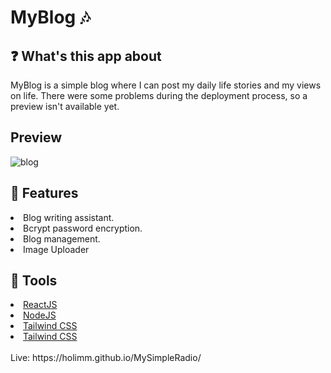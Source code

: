 # MyBlog 🎶

## ❓ What's this app about
MyBlog is a simple blog where I can post my daily life stories and my views on life. There were some problems during the deployment process, so a preview isn't available yet.

## Preview
![blog](https://user-images.githubusercontent.com/95845053/182356372-922d3baa-4486-4006-806d-0b42a54ebc5b.png)
## 🔑 Features
<li>Blog writing assistant.</li>
<li>Bcrypt password encryption.</li>
<li>Blog management.</li>
<li>Image Uploader</li>

## 🔧 Tools
<li><a href="https://reactjs.org/">ReactJS</a></li>
<li><a href="https://nodejs.dev/">NodeJS</a></li>
<li><a href="https://tailwindcss.com/">Tailwind CSS</a></li>
<li><a href="https://www.mongodb.com/">Tailwind CSS</a></li>
<br>
Live: https://holimm.github.io/MySimpleRadio/
